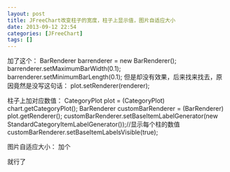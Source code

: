 ```yaml
---
layout: post
title: JFreeChart改变柱子的宽度，柱子上显示值，图片自适应大小
date: 2013-09-12 22:54
categories: [JFreeChart]
tags: []
---
```

加了这个：
BarRenderer barrenderer = new BarRenderer();
barrenderer.setMaximumBarWidth(0.1);
barrenderer.setMinimumBarLength(0.1);
但是却没有效果，后来找来找去，原因竟然是没写这句话：
plot.setRenderer(renderer);

柱子上加对应数值：
CategoryPlot plot = (CategoryPlot) chart.getCategoryPlot();
BarRenderer customBarRenderer = (BarRenderer) plot.getRenderer();
customBarRenderer.setBaseItemLabelGenerator(new StandardCategoryItemLabelGenerator());//显示每个柱的数值
customBarRenderer.setBaseItemLabelsVisible(true);

图片自适应大小：
加个<div>就行了

